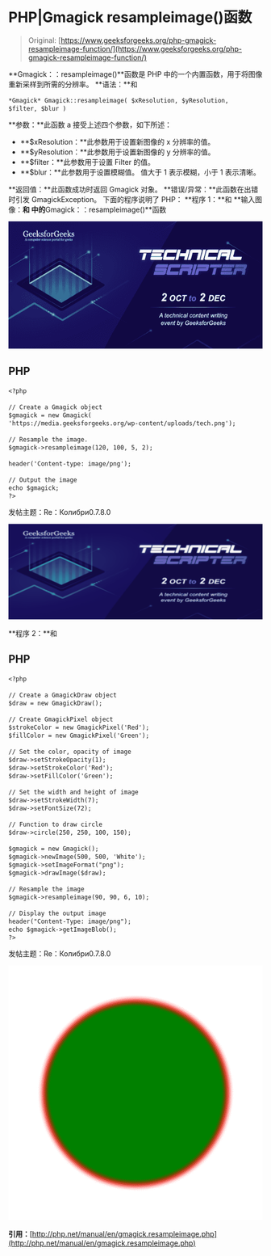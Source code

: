 # PHP|Gmagick resampleimage()函数

> Original: [https://www.geeksforgeeks.org/php-gmagick-resampleimage-function/](https://www.geeksforgeeks.org/php-gmagick-resampleimage-function/)

**Gmagick：：resampleimage()**函数是 PHP 中的一个内置函数，用于将图像重新采样到所需的分辨率。
**语法：**和

```
*Gmagick* Gmagick::resampleimage( $xResolution, $yResolution, 
$filter, $blur )
```

**参数：**此函数 a 接受上述四个参数，如下所述：

*   **$xResolution：**此参数用于设置新图像的 x 分辨率的值。
*   **$yResolution：**此参数用于设置新图像的 y 分辨率的值。
*   **$filter：**此参数用于设置 Filter 的值。
*   **$blur：**此参数用于设置模糊值。 值大于 1 表示模糊，小于 1 表示清晰。

**返回值：**此函数成功时返回 Gmagick 对象。
**错误/异常：**此函数在出错时引发 GmagickException。
下面的程序说明了 PHP：
**程序 1：**和
**输入图像：**和
中的**Gmagick：：resampleimage()**函数

![](img/88e955c2701e97341d552eba1b5adceb.png)

## PHP

```
<?php

// Create a Gmagick object
$gmagick = new Gmagick(
'https://media.geeksforgeeks.org/wp-content/uploads/tech.png');

// Resample the image.
$gmagick->resampleimage(120, 100, 5, 2);

header('Content-type: image/png');

// Output the image
echo $gmagick;
?>
```

发帖主题：Re：Колибри0.7.8.0

![](img/14337e5f38d9c98f487463598f8babba.png)

**程序 2：**和

## PHP

```
<?php

// Create a GmagickDraw object
$draw = new GmagickDraw();

// Create GmagickPixel object
$strokeColor = new GmagickPixel('Red');
$fillColor = new GmagickPixel('Green');

// Set the color, opacity of image
$draw->setStrokeOpacity(1);
$draw->setStrokeColor('Red');
$draw->setFillColor('Green');

// Set the width and height of image
$draw->setStrokeWidth(7);
$draw->setFontSize(72);

// Function to draw circle 
$draw->circle(250, 250, 100, 150);

$gmagick = new Gmagick();
$gmagick->newImage(500, 500, 'White');
$gmagick->setImageFormat("png");
$gmagick->drawImage($draw);

// Resample the image
$gmagick->resampleimage(90, 90, 6, 10);

// Display the output image
header("Content-Type: image/png");
echo $gmagick->getImageBlob();
?>
```

发帖主题：Re：Колибри0.7.8.0

![](img/6be3e86b5e1c77f75f299dcd8f6cd2b0.png)

**引用：**[http://php.net/manual/en/gmagick.resampleimage.php](http://php.net/manual/en/gmagick.resampleimage.php)